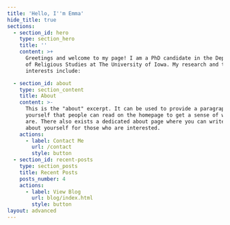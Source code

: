 ```yaml
---
title: 'Hello, I''m Emma'
hide_title: true
sections:
  - section_id: hero
    type: section_hero
    title: ''
    content: >+
      Greetings and welcome to my page! I am a PhD candidate in the Department
      of Religious Studies at The University of Iowa. My research and teaching
      interests include:

  - section_id: about
    type: section_content
    title: About
    content: >-
      This is the "about" excerpt. It can be used to provide a paragraph about
      yourself that people can read on the homepage to get a sense of who you
      are. There also exists a dedicated about page where you can write more
      about yourself for those who are interested.
    actions:
      - label: Contact Me
        url: /contact
        style: button
  - section_id: recent-posts
    type: section_posts
    title: Recent Posts
    posts_number: 4
    actions:
      - label: View Blog
        url: blog/index.html
        style: button
layout: advanced
---
```

